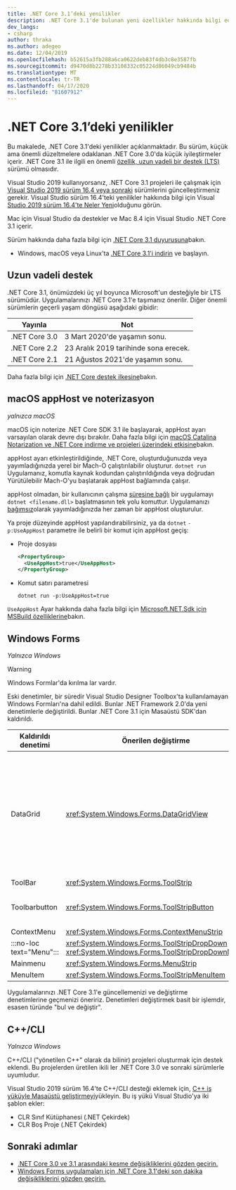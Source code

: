 ```yaml
---
title: ​.NET Core 3.1’deki yenilikler
description: .NET Core 3.1'de bulunan yeni özellikler hakkında bilgi edinin.
dev_langs:
- csharp
author: thraka
ms.author: adegeo
ms.date: 12/04/2019
ms.openlocfilehash: b52615a3fb288a6ca0622deb83f4db3c8e3587fb
ms.sourcegitcommit: d9470d8b2278b33108332c05224d86049cb9484b
ms.translationtype: MT
ms.contentlocale: tr-TR
ms.lasthandoff: 04/17/2020
ms.locfileid: "81607912"
---
```

# <a name="whats-new-in-net-core-31"></a>​.NET Core 3.1’deki yenilikler

Bu makalede, .NET Core 3.1'deki yenilikler açıklanmaktadır. Bu sürüm, küçük ama önemli düzeltmelere odaklanan .NET Core 3.0'da küçük iyileştirmeler içerir. .NET Core 3.1 ile ilgili en önemli [özellik, uzun vadeli bir destek (LTS)](#long-term-support) sürümü olmasıdır.

Visual Studio 2019 kullanıyorsanız, .NET Core 3.1 projeleri ile çalışmak için [Visual Studio 2019 sürüm 16.4 veya sonraki](https://visualstudio.microsoft.com/downloads/) sürümlerini güncelleştirmeniz gerekir. Visual Studio sürüm 16.4'teki yenilikler hakkında bilgi için Visual [Studio 2019 sürüm 16.4'te Neler Yeni](/visualstudio/releases/2019/release-notes-v16.4#whats-new-in-visual-studio-2019-version-164)olduğunu görün.

Mac için Visual Studio da destekler ve Mac 8.4 için Visual Studio .NET Core 3.1 içerir.

Sürüm hakkında daha fazla bilgi için [.NET Core 3.1 duyurusuna](https://devblogs.microsoft.com/dotnet/announcing-net-core-3-1/)bakın.

- Windows, macOS veya Linux'ta [.NET Core 3.1'i indirin](https://dotnet.microsoft.com/download/dotnet-core/3.1) ve başlayın.

## <a name="long-term-support"></a>Uzun vadeli destek

.NET Core 3.1, önümüzdeki üç yıl boyunca Microsoft'un desteğiyle bir LTS sürümüdür. Uygulamalarınızı .NET Core 3.1'e taşımanız önerilir. Diğer önemli sürümlerin geçerli yaşam döngüsü aşağıdaki gibidir:

| Yayınla | Not |
| ------- | ---- |
| .NET Core 3.0 | 3 Mart 2020'de yaşamın sonu.     |
| .NET Core 2.2 | 23 Aralık 2019 tarihinde sona erecek. |
| .NET Core 2.1 | 21 Ağustos 2021'de yaşamın sonu.    |

Daha fazla bilgi için [.NET Core destek ilkesine](https://dotnet.microsoft.com/platform/support/policy/dotnet-core)bakın.

## <a name="macos-apphost-and-notarization"></a>macOS appHost ve noterizasyon

*yalnızca macOS*

macOS için noterize .NET Core SDK 3.1 ile başlayarak, appHost ayarı varsayılan olarak devre dışı bırakılır. Daha fazla bilgi için [macOS Catalina Notarization ve .NET Core indirme ve projeleri üzerindeki etkisine](../install/macos-notarization-issues.md)bakın.

appHost ayarı etkinleştirildiğinde, .NET Core, oluşturduğunuzda veya yayımladığınızda yerel bir Mach-O çalıştırılabilir oluşturur. `dotnet run` Uygulamanız, komutla kaynak kodundan çalıştırıldığında veya doğrudan Yürütülebilir Mach-O'yu başlatarak appHost bağlamında çalışır.

appHost olmadan, bir kullanıcının çalışma [süresine bağlı](../deploying/index.md#publish-runtime-dependent) bir uygulamayı `dotnet <filename.dll>` başlatmasının tek yolu komuttur. Uygulamanızı [bağımsız](../deploying/index.md#publish-self-contained)olarak yayımladığınızda her zaman bir appHost oluşturulur.

Ya proje düzeyinde appHost yapılandırabilirsiniz, ya da `dotnet` `-p:UseAppHost` parametre ile belirli bir komut için appHost geçiş:

- Proje dosyası

  ```xml
  <PropertyGroup>
    <UseAppHost>true</UseAppHost>
  </PropertyGroup>
  ```

- Komut satırı parametresi

  ```dotnetcli
  dotnet run -p:UseAppHost=true
  ```

`UseAppHost` Ayar hakkında daha fazla bilgi için [Microsoft.NET.Sdk için MSBuild özelliklerine](../project-sdk/msbuild-props.md#useapphost)bakın.

## <a name="windows-forms"></a>Windows Forms

*Yalnızca Windows*

> [!WARNING]
> Windows Formlar'da kırılma lar vardır.

Eski denetimler, bir süredir Visual Studio Designer Toolbox'ta kullanılamayan Windows Formları'na dahil edildi. Bunlar .NET Framework 2.0'da yeni denetimlerle değiştirildi. Bunlar .NET Core 3.1 için Masaüstü SDK'dan kaldırıldı.

| Kaldırıldı denetimi | Önerilen değiştirme | İlişkili API'ler kaldırıldı |
| --------------- | ----------------------- | ----------------------- |
| DataGrid        | <xref:System.Windows.Forms.DataGridView>      | Datagridcell<br/>DataGridRow<br/>DataGridTableCollection<br/>Datagridcolumncollection<br/>Datagridtablestyle<br/>DataGridColumnStyle<br/>DataGridLineStyle<br/>DataGridParentRowsLabel<br/>DataGridParentRowsLabelStyle<br/>Datagridboolcolumn<br/>Datagridtextbox<br/>Gridcolumnstylescollection<br/>Gridtablestylescollection<br/>HitTestType |
| ToolBar         | <xref:System.Windows.Forms.ToolStrip>         | Araç Çubuğu Görünümü |
| Toolbarbutton   | <xref:System.Windows.Forms.ToolStripButton>   | AraçÇubuğuDüğmeClickEventArgs<br/>AraçÇubuğuDüğmeClickEventHandler<br/>ToolBarButtonStyle<br/>Araç ÇubuğuTextAlign |
| ContextMenu     | <xref:System.Windows.Forms.ContextMenuStrip>  |  |
| :::no-loc text="Menu"::: | <xref:System.Windows.Forms.ToolStripDropDown><br/><xref:System.Windows.Forms.ToolStripDropDownMenu> | Menuıtemcollection |
| Mainmenu        | <xref:System.Windows.Forms.MenuStrip>         |  |
| MenuItem        | <xref:System.Windows.Forms.ToolStripMenuItem> |  |

Uygulamalarınızı .NET Core 3.1'e güncellemenizi ve değiştirme denetimlerine geçmenizi öneririz. Denetimleri değiştirmek basit bir işlemdir, esasen türünde "bul ve değiştir".

## <a name="ccli"></a>C++/CLI

*Yalnızca Windows*

C++/CLI ("yönetilen C++" olarak da bilinir) projeleri oluşturmak için destek eklendi. Bu projelerden üretilen ikili ler .NET Core 3.0 ve sonraki sürümlerle uyumludur.

Visual Studio 2019 sürüm 16.4'te C++/CLI desteği eklemek için, [C++ iş yüküyle Masaüstü geliştirmeyi](/cpp/build/vscpp-step-0-installation?view=vs-2019#step-4---choose-workloads)yükleyin. Bu iş yükü Visual Studio'ya iki şablon ekler:

- CLR Sınıf Kütüphanesi (.NET Çekirdek)
- CLR Boş Proje (.NET Çekirdek)

## <a name="next-steps"></a>Sonraki adımlar

- [.NET Core 3.0 ve 3.1 arasındaki kesme değişikliklerini gözden geçirin.](../compatibility/3.0-3.1.md)
- [Windows Forms uygulamaları için .NET Core 3.1'deki son dakika değişikliklerini gözden geçirin.](../compatibility/winforms.md#net-core-31)
